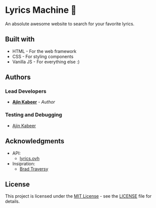 # Lyrics Machine 🎼

An absolute awesome website to search for your favorite lyrics.

## Built with

* HTML - For the web framework
* CSS - For styling components
* Vanilla JS - For everything else :)

## Authors

### Lead Developers
* [**Ajin Kabeer**](https://github.com/liyasthomas) - *Author*

### Testing and Debugging
* [Ajin Kabeer](https://github.com/liyasthomas)


## Acknowledgments

* API:
  * [lyrics.ovh](https://lyrics.ovh/)
* Insipration:
  * [Brad Traversy](https://www.udemy.com/user/brad-traversy/)
  
## License

This project is licensed under the [MIT License](https://opensource.org/licenses/MIT) - see the [LICENSE](LICENSE) file for details.



